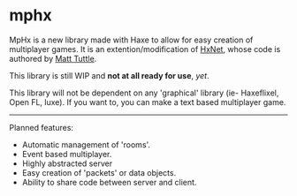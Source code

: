 # mphx

MpHx is a new library made with Haxe to allow for easy creation of multiplayer games. It is an extention/modification of [HxNet](https://github.com/MattTuttle/hxnet), whose code is authored by [Matt Tuttle](https://github.com/MattTuttle). 

This library is still WIP and **not at all ready for use**, *yet*.

This library will not be dependent on any 'graphical' library (ie- Haxeflixel, Open FL, luxe). If you want to, you can make a text based multiplayer game.

--------------

Planned features:

-  Automatic management of 'rooms'.
-  Event based multiplayer.
-  Highly abstracted server
-  Easy creation of 'packets' or data objects.
-  Ability to share code between server and client.

